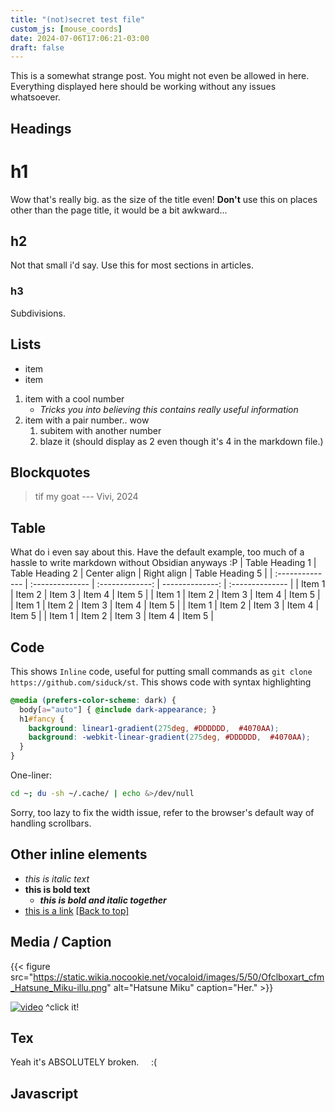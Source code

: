 ```yaml
---
title: "(not)secret test file"
custom_js: [mouse_coords]
date: 2024-07-06T17:06:21-03:00
draft: false
---
```


This is a somewhat strange post. You might not even be allowed in here. Everything displayed here should be working without any issues whatsoever.

## Headings

# h1

Wow that's really big. as the size of the title even! **Don't** use this on places other than the page title, it would be a bit awkward...

## h2

Not that small i'd say. Use this for most sections in articles.

### h3

Subdivisions.

## Lists
- item
- item

1. item with a cool number
    - *Tricks you into believing this contains really useful information*
2. item with a pair number.. wow
    1. subitem with another number
    4. blaze it (should display as 2 even though it's 4 in the markdown file.)

## Blockquotes
> tif my goat
> --- Vivi, 2024

## Table
What do i even say about this. Have the default example, too much of a hassle to write markdown without Obsidian anyways :P
| Table Heading 1 | Table Heading 2 | Center align    | Right align     | Table Heading 5 |
| :-------------- | :-------------- | :-------------: | --------------: | :-------------- |
| Item 1          | Item 2          | Item 3          | Item 4          | Item 5          |
| Item 1          | Item 2          | Item 3          | Item 4          | Item 5          |
| Item 1          | Item 2          | Item 3          | Item 4          | Item 5          |
| Item 1          | Item 2          | Item 3          | Item 4          | Item 5          |
| Item 1          | Item 2          | Item 3          | Item 4          | Item 5          |

## Code
This shows `Inline` code, useful for putting small commands as `git clone https://github.com/siduck/st`.
This shows code with syntax highlighting 

```scss
@media (prefers-color-scheme: dark) {
  body[a="auto"] { @include dark-appearance; }
  h1#fancy {
    background: linear1-gradient(275deg, #DDDDDD,  #4070AA);
    background: -webkit-linear-gradient(275deg, #DDDDDD,  #4070AA);
  }
}
```

One-liner:
```bash
cd ~; du -sh ~/.cache/ | echo &>/dev/null
```

Sorry, too lazy to fix the width issue, refer to the browser's default way of handling scrollbars.

## Other inline elements

- *this is italic text*
- **this is bold text**
    - ***this is bold and italic together***
- [this is a link](/click_me)
[[Back to top]](#top)

## Media / Caption

{{< figure 
    src="https://static.wikia.nocookie.net/vocaloid/images/5/50/Ofclboxart_cfm_Hatsune_Miku-illu.png"
    alt="Hatsune Miku"
    caption="Her."
    >}}

[![video](https://i1.ytimg.com/vi/duPJqfKiA78/hqdefault.jpg)](https://www.youtube.com/watch?v=duPJqfKiA78)
<text align='center'>^click it!

## Tex
Yeah it's ABSOLUTELY broken. &nbsp; &nbsp; :(

## Javascript
